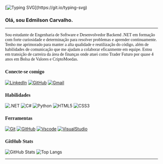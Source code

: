 [![Typing SVG](https://readme-typing-svg.herokuapp.com/?color=fff&size=35&center=true&vCenter=true&width=1000&lines=Bem+vindo+ao+meu+perfil+do+GitHub!)](https://git.io/typing-svg)

### Olá, sou Edmilson Carvalho.
---

<p style='font-family: JetBrains Mono'>
Sou estudante de Engenharia de Software e Desenvolvedor Backend .NET em formação com forte curiosidade e determinação para resolver problemas e aprender continuamente.
Tenho me aprimorado para manter a alta qualidade e reutilização do código, além de habilidades de comunicação que me ajudam a colaborar eficazmente em equipe.
Estou em transição de carreira da área de finanças onde atuei como Trader Futuro por quase 4 anos em Bolsa de Valores e CriptoMoedas.
</p>

<h3 style='font-family: JetBrains Mono'>Conecte-se comigo</h3>

[![LinkedIn](https://img.shields.io/badge/-LinkedIn-123456?style=for-the-badge&logo=linkedin&logoColor=30A3DC)](https://www.linkedin.com/in/edmilson-carvalho-a66551316/)
[![GitHub](https://img.shields.io/badge/GitHub-123456?style=for-the-badge&logo=github&logoColor=white)](https://github.com/EdmilsonCarvalh0)
[![Gmail](https://img.shields.io/badge/Gmail-123456?style=for-the-badge&logo=gmail&logoColor=red)](mailto:edcarvalho.dev@gmail.com)

<h3 style='font-family: JetBrains Mono'>Habilidades</h3>

![.NET](https://img.shields.io/badge/.NET-5C2D91?style=for-the-badge&logo=.net&logoColor=white)
![C#](https://img.shields.io/badge/C%23-239120?style=for-the-badge&logo=c-sharp&logoColor=white)
![Python](https://img.shields.io/badge/python-3670A0?style=for-the-badge&logo=python&logoColor=ffdd54)
![HTML5](https://img.shields.io/badge/HTML5-E34F26?style=for-the-badge&logo=html5&logoColor=white)
![CSS3](https://img.shields.io/badge/CSS3-1572B6?style=for-the-badge&logo=css3&logoColor=white)

<h3 style='font-family: JetBrains Mono'>Ferramentas</h3>

[![Git](https://img.shields.io/badge/GIT-E44C30?style=for-the-badge&logo=git&logoColor=white)](https://git-scm.com/doc)
[![GitHub](https://img.shields.io/badge/GitHub-100000?style=for-the-badge&logo=github&logoColor=30A3DC)](https://docs.github.com/)
[![Vscode](https://img.shields.io/badge/Vscode-007ACC?style=for-the-badge&logo=visual-studio-code&logoColor=white)](https://code.visualstudio.com/docs)
[![VisualStudio](https://img.shields.io/badge/VisualStudio-community?style=for-the-badge&color=8A2BE2)](https://learn.microsoft.com/pt-br/visualstudio/windows/?view=vs-2022)

<h3 style='font-family: JetBrains Mono'>GitHub Stats</h3>

![GitHub Stats](https://github-readme-stats.vercel.app/api?username=EdmilsonCarvalh0&theme=transparent&bg_color=112&border_color=FFFFFF&show_icons=true&icon_color=30A3DC&title_color=FFFFAF&text_color=FFF)
![Top Langs](https://github-readme-stats-git-masterrstaa-rickstaa.vercel.app/api/top-langs/?username=EdmilsonCarvalh0&layout=compact&bg_color=112&border_color=FFFFFF&title_color=FFFFAF&text_color=FFF)

---
